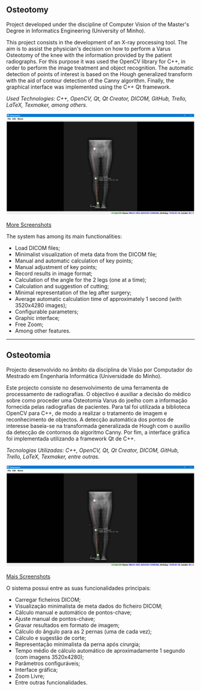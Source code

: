 ## Osteotomy
Project developed under the discipline of Computer Vision of the Master's Degree in Informatics Engineering (University of Minho).

This project consists in the development of an X-ray processing tool. The aim is to assist the physician's decision on how to perform a Varus Osteotomy of the knee with the information provided by the patient radiographs. 
For this purpose it was used the OpenCV library for C++, in order to perform the image treatment and object recognition. The automatic detection of points of interest is based on the Hough generalized transform with the aid of contour detection of the Canny algorithm. Finally, the graphical interface was implemented using the C++ Qt framework.

*Used Technologies: C++, OpenCV, Qt, Qt Creator, DICOM, GitHub, Trello, LaTeX, Texmaker, among others.*

![Interface](https://raw.githubusercontent.com/david-branco/osteotomy/master/screenshots/manual.png)<br>

[More Screenshots](https://github.com/david-branco/osteotomy/tree/master/screenshots)

The system has among its main functionalities:
- Load DICOM files;
- Minimalist visualization of meta data from the DICOM file;
- Manual and automatic calculation of key points;
- Manual adjustment of key points;
- Record results in image format;
- Calculation of the angle for the 2 legs (one at a time);
- Calculation and suggestion of cutting;
- Minimal representation of the leg after surgery;
- Average automatic calculation time of approximately 1 second (with 3520x4280 images);
- Configurable parameters;
- Graphic interface;
- Free Zoom;
- Among other features.

---

## Osteotomia
Projecto desenvolvido no âmbito da disciplina de Visão por Computador do Mestrado em Engenharia Informática (Universidade do Minho).

Este projecto consiste no desenvolvimento de uma ferramenta de processamento de radiografias. O objectivo é auxiliar a decisão do médico sobre como proceder uma Osteotomia Varus do joelho com a informação fornecida pelas radiografias de pacientes.
Para tal foi utilizada a biblioteca OpenCV para C++, de modo a realizar o tratamento de imagem e reconhecimento de objectos. A detecção automática dos pontos de interesse baseia-se na transformada generalizada de Hough com o auxílio da detecção de contornos do algoritmo Canny. Por fim, a interface gráfica foi implementada utilizando a framework Qt de C++.

*Tecnologias Utilizadas: C++, OpenCV, Qt, Qt Creator, DICOM, GitHub, Trello, LaTeX, Texmaker, entre outras.*

![Interface](https://raw.githubusercontent.com/david-branco/osteotomy/master/screenshots/manual.png)<br>

[Mais Screenshots](https://github.com/david-branco/osteotomy/tree/master/screenshots)

O sistema possui entre as suas funcionalidades principais:
- Carregar ficheiros DICOM;
- Visualização minimalista de meta dados do ficheiro DICOM;
- Cálculo manual e automático de pontos-chave;
- Ajuste manual de pontos-chave;
- Gravar resultados em formato de imagem;
- Cálculo do ângulo para as 2 pernas (uma de cada vez);
- Cálculo e sugestão de corte;
- Representação minimalista da perna após cirurgia;
- Tempo médio de cálculo automático de aproximadamente 1 segundo (com imagens 3520x4280);
- Parâmetros configuráveis;
- Interface gráfica;
- Zoom Livre;
- Entre outras funcionalidades.